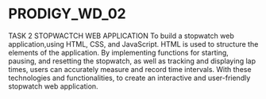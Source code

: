 # PRODIGY_WD_02
TASK 2 STOPWACTCH WEB APPLICATION
To build a stopwatch web application,using HTML, CSS, and JavaScript. HTML is used to structure the elements of the application. By implementing functions for starting, pausing, and resetting the stopwatch, as well as tracking and displaying lap times, users can accurately measure and record time intervals. With these technologies and functionalities, to create an interactive and user-friendly stopwatch web application.
